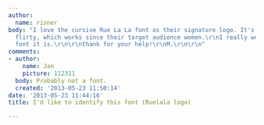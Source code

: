 ```yaml
---
author:
  name: risner
body: "I love the cursive Rue La La font as their signature logo. It's feminine and
  flirty, which works since their target audience women.\r\nI really wonder which
  font it is.\r\n\r\nthank for your help!\r\nM.\r\n\r\n"
comments:
- author:
    name: Jan
    picture: 112311
  body: Probably not a font.
  created: '2013-05-23 11:50:14'
date: '2013-05-23 11:44:16'
title: I'd like to identify this font (Ruelala logo)

---
```

